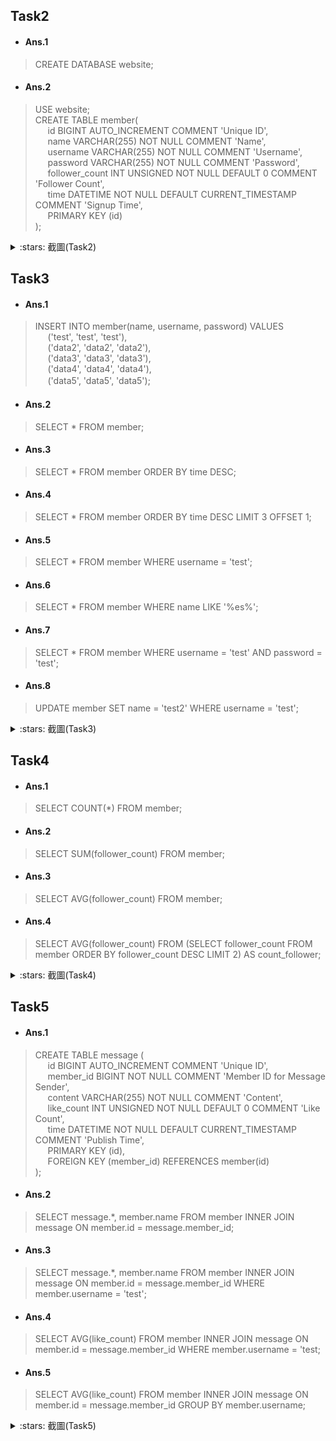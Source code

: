 ## Task2

- #### Ans.1
> CREATE DATABASE website;

- #### Ans.2
> USE website;  
CREATE TABLE member(  
&nbsp;&nbsp;&nbsp;&nbsp; id BIGINT AUTO_INCREMENT COMMENT 'Unique ID',  
&nbsp;&nbsp;&nbsp;&nbsp; name VARCHAR(255) NOT NULL COMMENT 'Name',  
&nbsp;&nbsp;&nbsp;&nbsp; username VARCHAR(255) NOT NULL COMMENT 'Username',  
&nbsp;&nbsp;&nbsp;&nbsp; password VARCHAR(255) NOT NULL COMMENT 'Password',  
&nbsp;&nbsp;&nbsp;&nbsp; follower_count INT UNSIGNED NOT NULL DEFAULT 0 COMMENT 'Follower Count',  
&nbsp;&nbsp;&nbsp;&nbsp; time DATETIME NOT NULL DEFAULT CURRENT_TIMESTAMP COMMENT 'Signup Time',  
&nbsp;&nbsp;&nbsp;&nbsp; PRIMARY KEY (id)  
);  

<details><summary>:stars: 截圖(Task2)</summary><p>

  ![task2-img](img/task2.png)</p>
</details>


## Task3
- #### Ans.1  
> INSERT INTO member(name, username, password) VALUES  
&nbsp;&nbsp;&nbsp;&nbsp; ('test', 'test', 'test'),  
&nbsp;&nbsp;&nbsp;&nbsp; ('data2', 'data2', 'data2'),  
&nbsp;&nbsp;&nbsp;&nbsp; ('data3', 'data3', 'data3'),  
&nbsp;&nbsp;&nbsp;&nbsp; ('data4', 'data4', 'data4'),  
&nbsp;&nbsp;&nbsp;&nbsp; ('data5', 'data5', 'data5');  　

- #### Ans.2  
> SELECT * FROM member;  

- #### Ans.3  
> SELECT * FROM member ORDER BY time DESC;  

- #### Ans.4   
> SELECT * FROM member ORDER BY time DESC LIMIT 3 OFFSET 1;   

- #### Ans.5  
> SELECT * FROM member WHERE username = 'test';  

- #### Ans.6  
> SELECT * FROM member WHERE name LIKE '%es%';  

- #### Ans.7  
> SELECT * FROM member WHERE username = 'test' AND password = 'test';  

- #### Ans.8  
> UPDATE member SET name = 'test2' WHERE username = 'test';  

<details><summary>:stars: 截圖(Task3)</summary><p>

  ![task3-1-img](img/task3-1.png) ![task3-2-img](img/task3-2.png)</p>
</details>


## Task4

- #### Ans.1  
> SELECT COUNT(*) FROM member;  

- #### Ans.2  
> SELECT SUM(follower_count) FROM member;  

- #### Ans.3  
> SELECT AVG(follower_count) FROM member;  

- #### Ans.4  
>  SELECT AVG(follower_count) FROM (SELECT follower_count FROM member ORDER BY follower_count DESC LIMIT 2) AS count_follower;  

<details><summary>:stars: 截圖(Task4)</summary><p>

  ![task4-img](img/task4.png)</p>
</details>


## Task5

- #### Ans.1  
> CREATE TABLE message (  
&nbsp;&nbsp;&nbsp;&nbsp; id BIGINT AUTO_INCREMENT COMMENT 'Unique ID',  
&nbsp;&nbsp;&nbsp;&nbsp; member_id BIGINT NOT NULL COMMENT 'Member ID for Message Sender',  
&nbsp;&nbsp;&nbsp;&nbsp; content VARCHAR(255) NOT NULL COMMENT 'Content',  
&nbsp;&nbsp;&nbsp;&nbsp; like_count INT UNSIGNED NOT NULL DEFAULT 0 COMMENT 'Like Count',  
&nbsp;&nbsp;&nbsp;&nbsp; time DATETIME NOT NULL DEFAULT CURRENT_TIMESTAMP COMMENT 'Publish Time',  
&nbsp;&nbsp;&nbsp;&nbsp; PRIMARY KEY (id),  
&nbsp;&nbsp;&nbsp;&nbsp; FOREIGN KEY (member_id) REFERENCES member(id)  
);

- #### Ans.2  
> SELECT message.*, member.name FROM member INNER JOIN message ON member.id = message.member_id;  

- #### Ans.3  
> SELECT message.*, member.name FROM member INNER JOIN message ON member.id = message.member_id WHERE member.username = 'test';

- #### Ans.4
> SELECT AVG(like_count) FROM member INNER JOIN message ON member.id = message.member_id WHERE member.username = 'test;

- #### Ans.5
> SELECT AVG(like_count) FROM member INNER JOIN message ON member.id = message.member_id GROUP BY member.username;

<details><summary>:stars: 截圖(Task5)</summary><p>

  ![task5-1-img](img/task5-1.png) ![task5-2-img](img/task5-2.png)</p>
</details>
 
